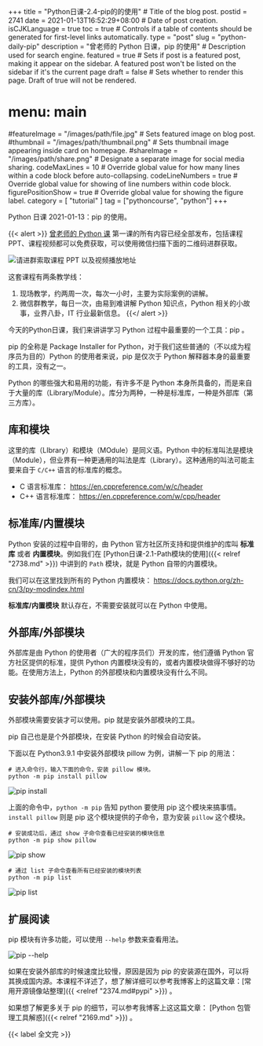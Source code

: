 +++
title = "Python日课-2.4-pip的的使用" # Title of the blog post.
postid = 2741
date = 2021-01-13T16:52:29+08:00 # Date of post creation.
isCJKLanguage = true
toc = true # Controls if a table of contents should be generated for first-level links automatically.
type = "post"
slug = "python-daily-pip"
description = "曾老师的 Python 日课，pip 的使用" # Description used for search engine.
featured = true # Sets if post is a featured post, making it appear on the sidebar. A featured post won't be listed on the sidebar if it's the current page
draft = false # Sets whether to render this page. Draft of true will not be rendered.
# menu: main
#featureImage = "/images/path/file.jpg" # Sets featured image on blog post.
#thumbnail = "/images/path/thumbnail.png" # Sets thumbnail image appearing inside card on homepage.
#shareImage = "/images/path/share.png" # Designate a separate image for social media sharing.
codeMaxLines = 10 # Override global value for how many lines within a code block before auto-collapsing.
codeLineNumbers = true # Override global value for showing of line numbers within code block.
figurePositionShow = true # Override global value for showing the figure label.
category = [ "tutorial" ]
tag = ["pythoncourse", "python"]
+++

Python 日课 2021-01-13：pip 的使用。 <!--more-->

{{< alert >}}
[曾老师的 Python 课](/tag/pythoncourse/) 第一课的所有内容已经全部发布，包括课程 PPT、课程视频都可以免费获取，可以使用微信扫描下面的二维码进群获取。

![请进群索取课程 PPT 以及视频播放地址](/uploads/2021/01/qrcode-python-course1.png)

这套课程有两条教学线：

1. 现场教学，约两周一次，每次一小时，主要为实际案例的讲解。
2. 微信群教学，每日一次，由易到难讲解 Python 知识点，Python 相关的小故事，业界八卦，IT 行业最新信息。
{{</ alert >}}

今天的Python日课，我们来讲讲学习 Python 过程中最重要的一个工具：pip 。

pip  的全称是 Package Installer for Python，对于我们这些普通的（不以成为程序员为目的）Python 的使用者来说，pip 是仅次于 Python 解释器本身的最重要的工具，没有之一。

Python 的哪些强大和易用的功能，有许多不是 Python 本身所具备的，而是来自于大量的库（Library/Module）。库分为两种，一种是标准库，一种是外部库（第三方库）。

## 库和模块

这里的库（LIbrary）和模块（MOdule）是同义语。Python 中的标准叫法是模块（Module），但业界有一种更通用的叫法是库（Library）。这种通用的叫法可能主要来自于 `C/C++` 语言的标准库的概念。

- C 语言标准库： https://en.cppreference.com/w/c/header
- C++ 语言标准库： https://en.cppreference.com/w/cpp/header

## 标准库/内置模块

Python 安装的过程中自带的，由 Python 官方社区所支持和提供维护的库叫 **标准库** 或者 **内置模块**。例如我们在 [Python日课-2.1-Path模块的使用]({{< relref "2738.md" >}}) 中讲到的 `Path` 模块，就是 Python 自带的内置模块。

我们可以在这里找到所有的 Python 内置模块： <https://docs.python.org/zh-cn/3/py-modindex.html>

**标准库/内置模块** 默认存在，不需要安装就可以在 Python 中使用。

## 外部库/外部模块

外部库是由 Python 的使用者（广大的程序员们）开发的库，他们遵循 Python 官方社区提供的标准，提供 Python 内置模块没有的，或者内置模块做得不够好的功能。在使用方法上，Python 的外部模块和内置模块没有什么不同。

## 安装外部库/外部模块

外部模块需要安装才可以使用。pip 就是安装外部模块的工具。

pip 自己也是是个外部模块，在安装 Python 的时候会自动安装。

下面以在 Python3.9.1 中安装外部模块 pillow 为例，讲解一下 pip 的用法：

``` shell
# 进入命令行，输入下面的命令，安装 pillow 模块。
python -m pip install pillow
```

![pip install](/uploads/2021/01/python-daily-2-4a.png)

上面的命令中，`python -m pip` 告知 python 要使用 pip 这个模块来搞事情。`install pillow` 则是 pip 这个模块提供的子命令，意为安装 `pillow` 这个模块。

``` shell
# 安装成功后，通过 show 子命令查看已经安装的模块信息
python -m pip show pillow
```

![pip show](/uploads/2021/01/python-daily-2-4b.png)

``` shell
# 通过 list 子命令查看所有已经安装的模块列表
python -m pip list
```

![pip list](/uploads/2021/01/python-daily-2-4c.png)

## 扩展阅读

pip 模块有许多功能，可以使用 `--help` 参数来查看用法。

![pip --help](/uploads/2021/01/python-daily-2-4d.png)

如果在安装外部库的时候速度比较慢，原因是因为 pip 的安装源在国外，可以将其换成国内源。本课程不详述了，想了解详细可以参考我博客上的这篇文章：[常用开源镜像站整理]({{ <relref "2374.md#pypi" >}}) 。

如果想了解更多关于 pip 的细节，可以参考我博客上这这篇文章： [Python 包管理工具解惑]({{< relref "2169.md" >}}) 。

{{< label 全文完 >}}